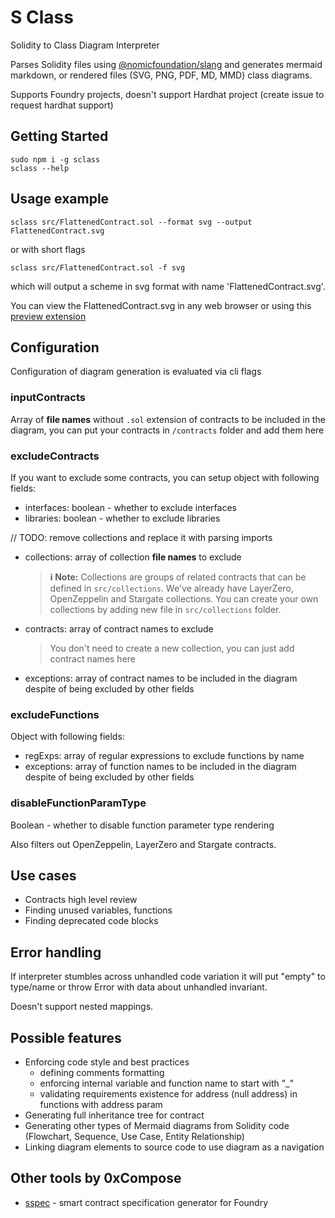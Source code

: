 # S Class

Solidity to Class Diagram Interpreter

Parses Solidity files using [@nomicfoundation/slang](https://github.com/NomicFoundation/slang) and generates mermaid markdown, or rendered files (SVG, PNG, PDF, MD, MMD) class diagrams.

Supports Foundry projects, doesn't support Hardhat project (create issue to request hardhat support)

## Getting Started

```
sudo npm i -g sclass
sclass --help
```

## Usage example

```
sclass src/FlattenedContract.sol --format svg --output FlattenedContract.svg
```

or with short flags

```
sclass src/FlattenedContract.sol -f svg
```

which will output a scheme in svg format with name 'FlattenedContract.svg'.

You can view the FlattenedContract.svg in any web browser or using this [preview extension](https://marketplace.visualstudio.com/items?itemName=vitaliymaz.vscode-svg-previewer)

## Configuration

Configuration of diagram generation is evaluated via cli flags

### inputContracts

Array of **file names** without `.sol` extension of contracts to be included in the diagram, you can put your contracts in `/contracts` folder and add them here

### excludeContracts

If you want to exclude some contracts, you can setup object with following fields:

-   interfaces: boolean - whether to exclude interfaces
-   libraries: boolean - whether to exclude libraries

// TODO: remove collections and replace it with parsing imports

-   collections: array of collection **file names** to exclude
    > **ℹ️ Note:** Collections are groups of related contracts that can be defined in `src/collections`. We've already have LayerZero, OpenZeppelin and Stargate collections. You can create your own collections by adding new file in `src/collections` folder.
-   contracts: array of contract names to exclude
    > You don't need to create a new collection, you can just add contract names here
-   exceptions: array of contract names to be included in the diagram despite of being excluded by other fields

### excludeFunctions

Object with following fields:

-   regExps: array of regular expressions to exclude functions by name
-   exceptions: array of function names to be included in the diagram despite of being excluded by other fields

### disableFunctionParamType

Boolean - whether to disable function parameter type rendering

Also filters out OpenZeppelin, LayerZero and Stargate contracts.

## Use cases

-   Contracts high level review
-   Finding unused variables, functions
-   Finding deprecated code blocks

## Error handling

If interpreter stumbles across unhandled code variation it will put "empty" to type/name or throw Error with data about unhandled invariant.

Doesn't support nested mappings.

## Possible features

-   Enforcing code style and best practices
    -   defining comments formatting
    -   enforcing internal variable and function name to start with "\_"
    -   validating requirements existence for address (null address) in functions with address param
-   Generating full inheritance tree for contract
-   Generating other types of Mermaid diagrams from Solidity code (Flowchart, Sequence, Use Case, Entity Relationship)
-   Linking diagram elements to source code to use diagram as a navigation

## Other tools by 0xCompose

-   [sspec](https://github.com/0xcompose/sspec) - smart contract specification generator for Foundry
